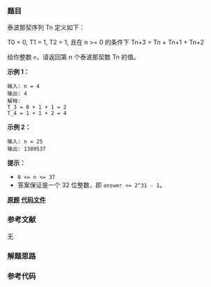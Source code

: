 ### 题目
泰波那契序列 Tn 定义如下：

T0 = 0, T1 = 1, T2 = 1, 且在 n >= 0 的条件下 Tn+3 = Tn \+ Tn+1 \+ Tn+2

给你整数 `n`，请返回第 n 个泰波那契数 Tn 的值。



**示例 1：**

    
    
    输入: n = 4
    输出: 4
    解释:
    T_3 = 0 + 1 + 1 = 2
    T_4 = 1 + 1 + 2 = 4
    

**示例 2：**

    
    
    输入: n = 25
    输出: 1389537
    



**提示：**

  * `0 <= n <= 37`
  * 答案保证是一个 32 位整数，即 `answer <= 2^31 - 1`。

 **[原题](https://leetcode-cn.com/problems/n-th-tribonacci-number/)**    **[代码文件]()**


### 参考文献
无

### 解题思路




### 参考代码

```go


```




